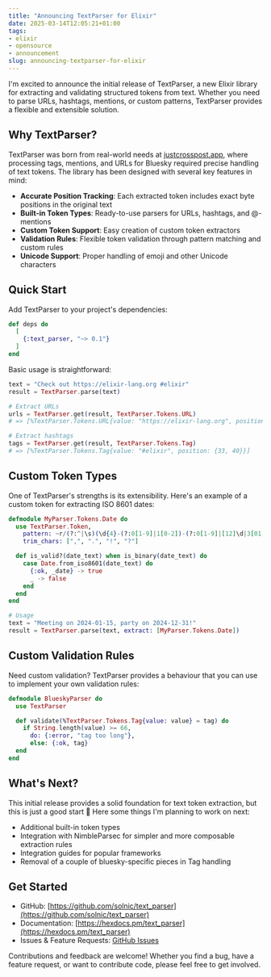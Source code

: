 ```yaml
---
title: "Announcing TextParser for Elixir"
date: 2025-03-14T12:05:21+01:00
tags:
- elixir
- opensource
- announcement
slug: announcing-textparser-for-elixir
---
```


I'm excited to announce the initial release of TextParser, a new Elixir library for extracting and validating structured tokens from text. Whether you need to parse URLs, hashtags, mentions, or custom patterns, TextParser provides a flexible and extensible solution.

## Why TextParser?

TextParser was born from real-world needs at [justcrosspost.app](https://justcrosspost.app), where processing tags, mentions, and URLs for Bluesky required precise handling of text tokens. The library has been designed with several key features in mind:

- **Accurate Position Tracking**: Each extracted token includes exact byte positions in the original text
- **Built-in Token Types**: Ready-to-use parsers for URLs, hashtags, and @-mentions
- **Custom Token Support**: Easy creation of custom token extractors
- **Validation Rules**: Flexible token validation through pattern matching and custom rules
- **Unicode Support**: Proper handling of emoji and other Unicode characters

## Quick Start

Add TextParser to your project's dependencies:

```elixir
def deps do
  [
    {:text_parser, "~> 0.1"}
  ]
end
```

Basic usage is straightforward:

```elixir
text = "Check out https://elixir-lang.org #elixir"
result = TextParser.parse(text)

# Extract URLs
urls = TextParser.get(result, TextParser.Tokens.URL)
# => [%TextParser.Tokens.URL{value: "https://elixir-lang.org", position: {10, 32}}]

# Extract hashtags
tags = TextParser.get(result, TextParser.Tokens.Tag)
# => [%TextParser.Tokens.Tag{value: "#elixir", position: {33, 40}}]
```

## Custom Token Types

One of TextParser's strengths is its extensibility. Here's an example of a custom token for extracting ISO 8601 dates:

```elixir
defmodule MyParser.Tokens.Date do
  use TextParser.Token,
    pattern: ~r/(?:^|\s)(\d{4}-(?:0[1-9]|1[0-2])-(?:0[1-9]|[12]\d|3[01]))/,
    trim_chars: [",", ".", "!", "?"]

  def is_valid?(date_text) when is_binary(date_text) do
    case Date.from_iso8601(date_text) do
      {:ok, _date} -> true
      _ -> false
    end
  end
end

# Usage
text = "Meeting on 2024-01-15, party on 2024-12-31!"
result = TextParser.parse(text, extract: [MyParser.Tokens.Date])
```

## Custom Validation Rules

Need custom validation? TextParser provides a behaviour that you can use to implement your own validation rules:

```elixir
defmodule BlueskyParser do
  use TextParser

  def validate(%TextParser.Tokens.Tag{value: value} = tag) do
    if String.length(value) >= 66,
      do: {:error, "tag too long"},
      else: {:ok, tag}
  end
end
```

## What's Next?

This initial release provides a solid foundation for text token extraction, but this is just a good start 🙂 Here some things I'm planning to work on next:

- Additional built-in token types
- Integration with NimbleParsec for simpler and more composable extraction rules
- Integration guides for popular frameworks
- Removal of a couple of bluesky-specific pieces in Tag handling

## Get Started

- GitHub: [https://github.com/solnic/text_parser](https://github.com/solnic/text_parser)
- Documentation: [https://hexdocs.pm/text_parser](https://hexdocs.pm/text_parser)
- Issues & Feature Requests: [GitHub Issues](https://github.com/solnic/text_parser/issues)

Contributions and feedback are welcome! Whether you find a bug, have a feature request, or want to contribute code, please feel free to get involved.
